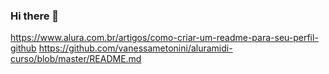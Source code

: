 ### Hi there 👋

<!--
**Chameison/Chameison** is a ✨ _special_ ✨ repository because its `README.md` (this file) appears on your GitHub profile.

Here are some ideas to get you started:

- 🔭 I’m currently working on ...
- 🌱 I’m currently learning ...
- 👯 I’m looking to collaborate on ...
- 🤔 I’m looking for help with ...
- 💬 Ask me about ...
- 📫 How to reach me: ...
- 😄 Pronouns: ...
- ⚡ Fun fact: ...
-->


https://www.alura.com.br/artigos/como-criar-um-readme-para-seu-perfil-github
https://github.com/vanessametonini/aluramidi-curso/blob/master/README.md
